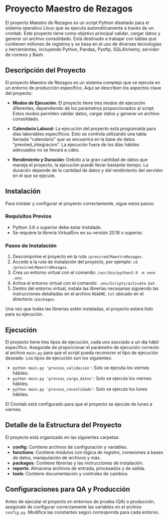 # Proyecto Maestro de Rezagos

El proyecto Maestro de Rezagos es un script Python diseñado para el sistema operativo Linux que se ejecuta automáticamente a través de un crontab. Este proyecto tiene como objetivo principal validar, cargar datos y generar un archivo consolidado. Está destinado a trabajar con tablas que contienen millones de registros y se basa en el uso de diversas tecnologías y herramientas, incluyendo Python, Pandas, Pysftp, SQLAlchemy, servidor de correos y Bash.

## Descripción del Proyecto

El proyecto Maestro de Rezagos es un sistema complejo que se ejecuta en un entorno de producción específico. Aquí se describen los aspectos clave del proyecto:

- **Modos de Ejecución**: El proyecto tiene tres modos de ejecución diferentes, dependiendo de los parámetros proporcionados al script. Estos modos permiten validar datos, cargar datos y generar un archivo consolidado.

- **Calendario Laboral**: La ejecución del proyecto está programada para días laborables específicos. Esto se controla utilizando una tabla llamada "calendario" que se encuentra en la base de datos "previred_integracion". La ejecución fuera de los días hábiles adecuados no se llevará a cabo.

- **Rendimiento y Duración**: Debido a la gran cantidad de datos que maneja el proyecto, la ejecución puede llevar bastante tiempo. La duración depende de la cantidad de datos y del rendimiento del servidor en el que se ejecute.

## Instalación

Para instalar y configurar el proyecto correctamente, sigue estos pasos:

### Requisitos Previos

- Python 3.6 o superior debe estar instalado.
- Se requiere la librería VirtualEnv en su versión 20.16 o superior.

### Pasos de Instalación

1. Descomprime el proyecto en la ruta `/previred/MaestroRezagos`.
2. Accede a la ruta de instalación del proyecto, por ejemplo: `cd /previred/MaestroRezagos`.
3. Crea un entorno virtual con el comando: `/usr/bin/python3.9 -m venv .env`.
4. Activa el entorno virtual con el comando: `.env/Scripts/activate.bat`.
5. Dentro del entorno virtual, instala las librerías necesarias siguiendo las instrucciones detalladas en el archivo `README.txt` ubicado en el directorio `/packages`.

Una vez que todas las librerías estén instaladas, el proyecto estará listo para su ejecución.

## Ejecución

El proyecto tiene tres tipos de ejecución, cada uno asociado a un día hábil específico. Asegúrate de proporcionar el parámetro de ejecución correcto al archivo `main.py` para que el script pueda reconocer el tipo de ejecución deseado. Los tipos de ejecución son los siguientes:

- `python main.py 'proceso_validacion'`: Solo se ejecuta los viernes hábiles.
- `python main.py 'proceso_carga_datos'`: Solo se ejecuta los viernes hábiles.
- `python main.py 'proceso_consolidado'`: Solo se ejecuta los lunes hábiles.

El Crontab está configurado para que el proyecto se ejecute de lunes a viernes.

## Detalle de la Estructura del Proyecto

El proyecto está organizado en las siguientes carpetas:

- **config**: Contiene archivos de configuración y variables.
- **functions**: Contiene módulos con lógica de registro, conexiones a bases de datos, manipulación de archivos y más.
- **packages**: Contiene librerías y las instrucciones de instalación.
- **reports**: Almacena archivos de entrada, procesados y de salida.
- **tools**: Contiene documentación y controles de cambios.

## Configuraciones para QA y Producción

Antes de ejecutar el proyecto en entornos de prueba (QA) o producción, asegúrate de configurar correctamente las variables en el archivo `config.py`. Modifica las constantes según corresponda para cada entorno.


